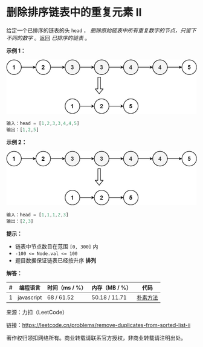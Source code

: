 # 删除排序链表中的重复元素 II

给定一个已排序的链表的头 `head` ， *删除原始链表中所有重复数字的节点，只留下不同的数字* 。返回 *已排序的链表* 。

**示例 1：**

![示例1](./eg1.jpg)

``` javascript
输入：head = [1,2,3,3,4,4,5]
输出：[1,2,5]
```

**示例 2：**

![示例1](./eg1.jpg)

``` javascript
输入：head = [1,1,1,2,3]
输出：[2,3]
```

**提示：**

- 链表中节点数目在范围 `[0, 300]` 内
- `-100 <= Node.val <= 100`
- 题目数据保证链表已经按升序 **排列**

**解答：**

**#**|**编程语言**|**时间（ms / %）**|**内存（MB / %）**|**代码**
--|--|--|--|--
1|javascript|68 / 61.52|50.18 / 11.71|[朴素方法](./javascript/ac_v1.js)

来源：力扣（LeetCode）

链接：https://leetcode.cn/problems/remove-duplicates-from-sorted-list-ii

著作权归领扣网络所有。商业转载请联系官方授权，非商业转载请注明出处。
